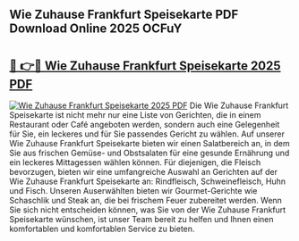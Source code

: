 ## Wie Zuhause Frankfurt Speisekarte PDF Download Online 2025 OCFuY

# <h2><a href="http://gc72fy2.nevu.top/?p=Wie+Zuhause+Frankfurt+Speisekarte">🔗 👉🔴 Wie Zuhause Frankfurt Speisekarte 2025 PDF</a></h2>

[![Wie Zuhause Frankfurt Speisekarte 2025 PDF](https://i.imgur.com/dBaPXMq.png)](http://gc72fy2.nevu.top/?p=Wie+Zuhause+Frankfurt+Speisekarte)
Die Wie Zuhause Frankfurt Speisekarte ist nicht mehr nur eine Liste von Gerichten, die in einem Restaurant oder Café angeboten werden, sondern auch eine Gelegenheit für Sie, ein leckeres und für Sie passendes Gericht zu wählen. Auf unserer Wie Zuhause Frankfurt Speisekarte bieten wir einen Salatbereich an, in dem Sie aus frischen Gemüse- und Obstsalaten für eine gesunde Ernährung und ein leckeres Mittagessen wählen können. Für diejenigen, die Fleisch bevorzugen, bieten wir eine umfangreiche Auswahl an Gerichten auf der Wie Zuhause Frankfurt Speisekarte an: Rindfleisch, Schweinefleisch, Huhn und Fisch. Unseren Auserwählten bieten wir Gourmet-Gerichte wie Schaschlik und Steak an, die bei frischem Feuer zubereitet werden. Wenn Sie sich nicht entscheiden können, was Sie von der Wie Zuhause Frankfurt Speisekarte wünschen, ist unser Team bereit zu helfen und Ihnen einen komfortablen und komfortablen Service zu bieten.
